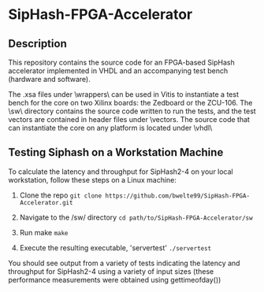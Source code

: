 # SipHash-FPGA-Accelerator
## Description
This repository contains the source code for an FPGA-based SipHash accelerator implemented in VHDL and an accompanying test bench (hardware and software).

The .xsa files under \wrappers\ can be used in Vitis to instantiate a test bench for the core on two Xilinx boards: the Zedboard or the ZCU-106. The \sw\ directory contains the source code written to run the tests, and the test vectors are contained in header files under \vectors\.  The source code that can instantiate the core on any platform is located under \vhdl\

## Testing Siphash on a Workstation Machine
To calculate the latency and throughput for SipHash2-4 on your local workstation, follow these steps on a Linux machine:

1) Clone the repo 
`git clone https://github.com/bwelte99/SipHash-FPGA-Accelerator.git`

2) Navigate to the /sw/ directory
`cd path/to/SipHash-FPGA-Accelerator/sw`

3) Run make
`make`

4) Execute the resulting executable, 'servertest'
`./servertest`

You should see output from a variety of tests indicating the latency and throughput for SipHash2-4 using a variety of input sizes (these performance measurements were obtained using gettimeofday())









